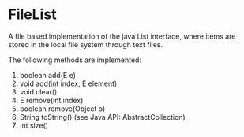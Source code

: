 # FileList

A file based implementation of the java List interface, where items are stored in the local file system through text files.

The following methods are implemented:
1. boolean add(E e)
2. void add(int index, E element)
3. void clear()
4. E remove(int index)
5. boolean remove(Object o)
6. String toString() (see Java API: AbstractCollection)
7. int size()
